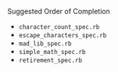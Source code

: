 Suggested Order of Completion

<!-- * `hello_spec.rb` -->
* `character_count_spec.rb`
* `escape_characters_spec.rb`
* `mad_lib_spec.rb`
* `simple_math_spec.rb`
* `retirement_spec.rb`
